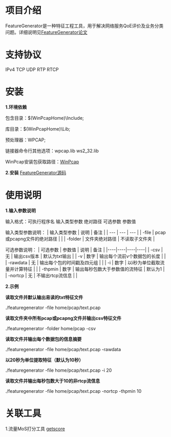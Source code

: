 # 项目介绍

FeatureGenerator是一种特征工程工具，用于解决网络服务QoE评价及业务分类问题。详细说明见[FeatureGenerator论文](https://szl187.github.io/FeatureGenerator/doc/FeatureGenerator.pdf)
# 支持协议

IPv4
TCP UDP
RTP RTCP
# 安装

**1.环境依赖**

包含目录：$(WinPcapHome)\Include;

库目录：$(WinPcapHome)\Lib;

预处理器：WPCAP;

链接器命令行其他选项：wpcap.lib ws2_32.lib

WinPcap安装包获取路径：[WinPcap](https://www.winpcap.org/install/default.htm)

**2.安装**
[FeatureGenerator源码](https://github.com/szl187/FeatureGenerator)

# 使用说明

**1.输入参数说明**

输入格式：可执行程序名 输入类型参数 绝对路径 可选参数 参数值 
     
输入类型参数说明：
| 输入类型参数 | 说明 | 备注 |
| --- | --- | --- |
|  -file | pcap或pcapng文件的绝对路径 |  |
| -folder  | 文件夹绝对路径 | 不读取子文件夹 |

可选参数说明：
| 可选参数 | 参数值 | 说明 | 备注 |
|----|----|----|----|
| -csv | 无 | 输出csv版本 | 默认为txt输出 |
| -v | 数字 | 输出每个流前v个数据包的长度 |  |
| -rawdata | 无 | 输出每个包的时间戳及四元组 |  |
| -i | 数字 | 以i秒为单位截取流量并计算特征 |  |
| -thpmin | 数字 | 输出每秒包数大于参数值的流特征 | 默认为1 |
| -nortcp | 无 | 不输出rtcp流信息 |  |
	
**2.示例**

**读取文件并默认输出易读的txt特征文件**

./featuregenerator -file home/pcap/text.pcap

**读取文件夹中所有pcap或pcapng文件并输出csv特征文件**

./featuregenerator -folder home/pcap -csv

**读取文件并输出每个数据包的信息摘要**

./featuregenerator -file home/pcap/text.pcap -rawdata

**以20秒为单位提取特征（默认为10秒）**

./featuregenerator -file home/pcap/text.pcap -i 20

**读取文件并输出每秒包数大于10的非rtcp流信息**

./featuregenerator -file home/pcap/text.pcap -nortcp -thpmin 10


# 关联工具
1.流量MoS打分工具 [getscore](https://szl187.github.io/FeatureGenerator/doc/getscore.md)
